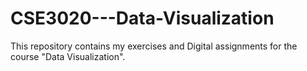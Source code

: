 # CSE3020---Data-Visualization
This repository contains my exercises and Digital assignments for the course "Data Visualization".
